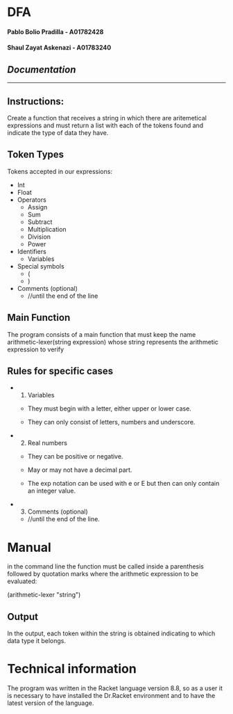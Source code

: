 # **DFA**

#### Pablo Bolio Pradilla - A01782428
#### Shaul Zayat Askenazi - A01783240

## _Documentation_

---


## Instructions:
Create a function that receives a string in which there are aritemetical expressions and must return a list with each of the tokens found and indicate the type of data they have.

## Token Types

Tokens accepted in our expressions:
- Int
- Float
- Operators
   - Assign
   - Sum
   - Subtract
   - Multiplication
   - Division
   - Power
- Identifiers
   - Variables
- Special symbols 
   - (
   - )
- Comments (optional)
   - //until the end of the line

## Main Function

The program consists of a main function that must keep the name arithmetic-lexer(string expression) whose string represents the arithmetic expression to verify 

## Rules for specific cases

- 1. Variables
   - They must begin with a letter, either upper or lower case.


    - They can only consist of letters, numbers and underscore.

- 2. Real numbers

    - They can be positive or negative.

    - May or may not have a decimal part.

    - The exp notation can be used with e or E but then can only contain an integer value.

- 3. Comments (optional)

    - //until the end of the line.

# Manual

in the command line the function must be called inside a parenthesis followed by quotation marks where the arithmetic expression to be evaluated:

(arithmetic-lexer "string") 

## Output

In the output, each token within the string is obtained indicating to which data type it belongs.

# Technical information

The program was written in the Racket language version 8.8, so as a user it is necessary to have installed the Dr.Racket environment and to have the latest version of the language. 